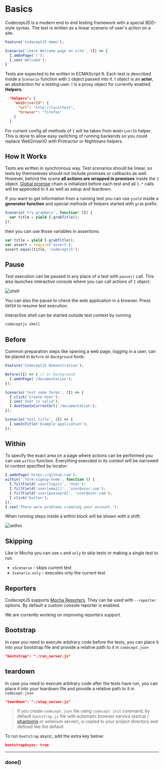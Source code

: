 # Basics

CodeceptJS is a modern end to end testing framework with a special BDD-style syntax. The test is written as a linear scenario of user's action on a site.

```js
Feature('CodeceptJS demo');

Scenario('check Welcome page on site', (I) => {
  I.amOnPage('/');
  I.see('Welcome');
}
```

Tests are expected to be written in ECMAScript 6.
Each test is described inside a `Scenario` function with `I` object passed into it.
I object is an **actor**, an abstraction for a testing user. I is a proxy object for currently enabled **Helpers**.

```json
  "helpers": {
    "WebDriverIO": {
      "url": "http://localhost",
      "browser": "firefox"
    }
  }
```

For current config all methods of `I` will be taken from `WebDriverIO` helper.
This is done to allow easy switching of running backends so you could replace WebDriverIO with Protractor or Nightmare helpers.

## How It Works

Tests are written in synchronous way. Test scenarios should be linear, so tests by themseleves should not include promises or callbacks as well.
However, behind the scene **all actions are wrapped in promises** inside the `I` object.
[Global promise](https://github.com/Codeception/CodeceptJS/blob/master/lib/recorder.js) chain is initialized before each test and all `I.*` calls will be appended to it as well as setup and teardown.

If you want to get information from a running test you can use `yield` inside a **generator function** and special methods of helpers started with `grab` prefix.

```js
Scenario('try grabbers', function* (I) {
  var title = yield I.grabTitle();
});
```

then you can use those variables in assertions:

```js
var title = yield I.grabTitle();
var assert = require('assert');
assert.equal(title, 'CodeceptJS');
```

## Pause

Test execution can be paused in any place of a test with `pause()` call.
This also launches interactive console where you can call actions of `I` object.

![shell](/images/shell.png)

You can also the pause to check the web application in a browser. Press `ENTER` to resume test execution.   

Interactive shell can be started outside test context by running

```bash
codeceptjs shell
```

## Before

Common preparation steps like opening a web page, logging in a user, can be placed in `Before` or `Background` hook:

```js
Feature('CodeceptJS Demonstration');

Before((I) => { // or Background
  I.amOnPage('/documentation');
});

Scenario('test some forms', (I) => {
  I.click('Create User');
  I.see('User is valid');
  I.dontSeeInCurrentUrl('/documentation');
});

Scenario('test title', (I) => {
  I.seeInTitle('Example application');
});
```

## Within

To specify the exact area on a page where actions can be performed you can use `within` function.
Everything executed in its context will be narrowed to context specified by locator:

```js
I.amOnPage('https://github.com');
within('.form-signup-home', function () {
  I.fillField('user[login]', 'User');
  I.fillField('user[email]', 'user@user.com');
  I.fillField('user[password]', 'user@user.com');
  I.click('button');
});
I.see('There were problems creating your account.');
```

When running steps inside a within block will be shown with a shift:

![within](http://codecept.io/images/within.png)

## Skipping

Like in Mocha you can use `x` and `only` to skip tests or making a single test to run.

* `xScenario` - skips current test
* `Scenario.only` - executes only the current test

## Reporters

CodeceptJS supports [Mocha Reporters](https://mochajs.org/#reporters).
They can be used with `--reporter` options.
By default a custom console reporter is enabled.

We are currently working on improving reporters support.

## Bootstrap

In case you need to execute arbitrary code before the tests,
you can place it into your bootstrap file and provide a relative path to it in `codecept.json`

```json
"bootstrap": "./run_server.js"
```

## teardown

In case you need to execute arbitrary code after the tests have run,
you can place it into your teardown file and provide a relative path to it in `codecept.json`

```json
"teardown": "./stop_server.js"
```

> If you create `codecept.json` file using `codecept init` command, by default `bootstrap.js` file with automatic browser service startup ( [phantomjs](https://github.com/ariya/phantomjs) or selenium server), is copied to your project directory and defined like the default

To run `bootstrap` async, add the extra key below:

```json
bootstrapAsync: true
```

---

### done()

